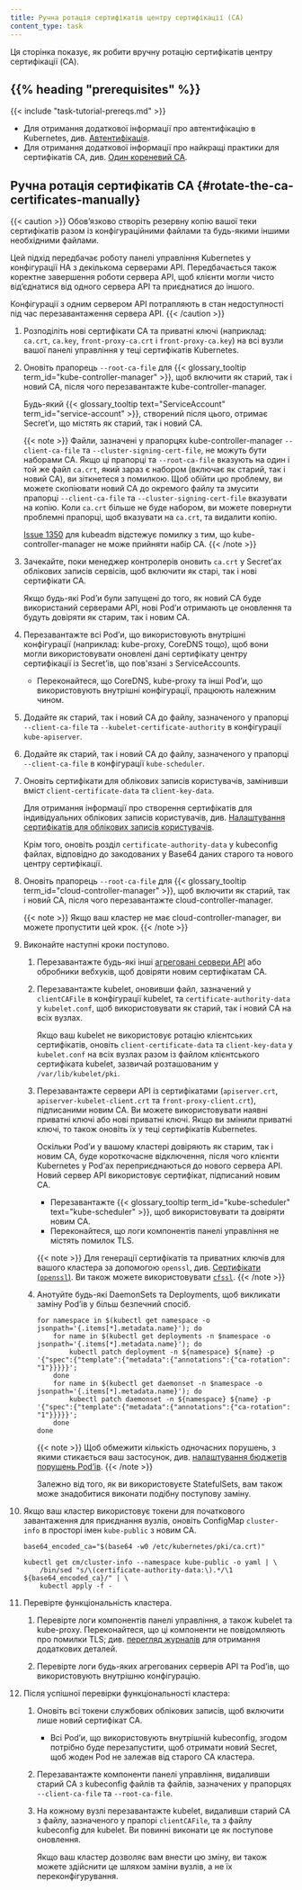 ```yaml
---
title: Ручна ротація сертифікатів центру сертифікації (CA)
content_type: task
---
```


<!-- overview -->

Ця сторінка показує, як робити вручну ротацію сертифікатів центру сертифікації (CA).

## {{% heading "prerequisites" %}}

{{< include "task-tutorial-prereqs.md" >}}

- Для отримання додаткової інформації про автентифікацію в Kubernetes, див.
  [Автентифікація](/docs/reference/access-authn-authz/authentication).
- Для отримання додаткової інформації про найкращі практики для сертифікатів CA, див. [Один кореневий CA](/docs/setup/best-practices/certificates/#single-root-ca).

<!-- steps -->

## Ручна ротація сертифікатів CA {#rotate-the-ca-certificates-manually}

{{< caution >}}
Обовʼязково створіть резервну копію вашої теки сертифікатів разом із конфігураційними файлами та будь-якими іншими необхідними файлами.

Цей підхід передбачає роботу панелі управління Kubernetes у конфігурації HA з декількома серверами API. Передбачається також коректне завершення роботи сервера API, щоб клієнти могли чисто відʼєднатися від одного сервера API та приєднатися до іншого.

Конфігурації з одним сервером API потрапляють в стан недоступності під час перезавантаження сервера API.
{{< /caution >}}

1. Розподіліть нові сертифікати CA та приватні ключі (наприклад: `ca.crt`, `ca.key`, `front-proxy-ca.crt` і `front-proxy-ca.key`) на всі вузли вашої панелі управління у теці сертифікатів Kubernetes.

1. Оновіть прапорець `--root-ca-file` для {{< glossary_tooltip term_id="kube-controller-manager" >}}, щоб включити як старий, так і новий CA, після чого перезавантажте kube-controller-manager.

   Будь-який {{< glossary_tooltip text="ServiceAccount" term_id="service-account" >}}, створений після цього, отримає Secretʼи, що містять як старий, так і новий CA.

   {{< note >}}
   Файли, зазначені у прапорцях kube-controller-manager `--client-ca-file` та `--cluster-signing-cert-file`, не можуть бути наборами CA. Якщо ці прапорці та `--root-ca-file` вказують на один і той же файл `ca.crt`, який зараз є набором (включає як старий, так і новий CA), ви зіткнетеся з помилкою. Щоб обійти цю проблему, ви можете скопіювати новий CA до окремого файлу та змусити прапорці `--client-ca-file` та `--cluster-signing-cert-file` вказувати на копію. Коли `ca.crt` більше не буде набором, ви можете повернути проблемні прапорці, щоб вказувати на `ca.crt`, та видалити копію.

   [Issue 1350](https://github.com/kubernetes/kubeadm/issues/1350) для kubeadm відстежує помилку з тим, що kube-controller-manager не може прийняти набір CA.
   {{< /note >}}

1. Зачекайте, поки менеджер контролерів оновить `ca.crt` у Secretʼах облікових записів сервісів, щоб включити як старі, так і нові сертифікати CA.

    Якщо будь-які Podʼи були запущені до того, як новий CA буде використаний серверами API, нові Podʼи отримають це оновлення та будуть довіряти як старим, так і новим CA.

1. Перезавантажте всі Podʼи, що використовують внутрішні конфігурації (наприклад: kube-proxy, CoreDNS тощо), щоб вони могли використовувати оновлені дані сертифікату центру сертифікації із Secretʼів, що пов'язані з ServiceAccounts.

   - Переконайтеся, що CoreDNS, kube-proxy та інші Podʼи, що використовують внутрішні конфігурації, працюють належним чином.

1. Додайте як старий, так і новий CA до файлу, зазначеного у прапорці `--client-ca-file` та `--kubelet-certificate-authority` в конфігурації `kube-apiserver`.

1. Додайте як старий, так і новий CA до файлу, зазначеного у прапорці `--client-ca-file` в конфігурації `kube-scheduler`.

1. Оновіть сертифікати для облікових записів користувачів, замінивши вміст `client-certificate-data` та `client-key-data`.

   Для отримання інформації про створення сертифікатів для індивідуальних облікових записів користувачів, див. [Налаштування сертифікатів для облікових записів користувачів](/docs/setup/best-practices/certificates/#configure-certificates-for-user-accounts).

   Крім того, оновіть розділ `certificate-authority-data` у kubeconfig файлах, відповідно до закодованих у Base64 даних старого та нового центру сертифікації.

1. Оновіть прапорець `--root-ca-file` для {{< glossary_tooltip term_id="cloud-controller-manager" >}}, щоб включити як старий, так і новий CA, після чого перезавантажте cloud-controller-manager.

   {{< note >}}
   Якщо ваш кластер не має cloud-controller-manager, ви можете пропустити цей крок.
   {{< /note >}}

1. Виконайте наступні кроки поступово.

   1. Перезавантажте будь-які інші [агреговані сервери API](/docs/concepts/extend-kubernetes/api-extension/apiserver-aggregation/) або обробники вебхуків, щоб довіряти новим сертифікатам CA.

   2. Перезавантажте kubelet, оновивши файл, зазначений у `clientCAFile` в конфігурації kubelet, та `certificate-authority-data` у `kubelet.conf`, щоб використовувати як старий, так і новий CA на всіх вузлах.

      Якщо ваш kubelet не використовує ротацію клієнтських сертифікатів, оновіть `client-certificate-data` та `client-key-data` у `kubelet.conf` на всіх вузлах разом із файлом клієнтського сертифіката kubelet, зазвичай розташованим у `/var/lib/kubelet/pki`.

   3. Перезавантажте сервери API із сертифікатами (`apiserver.crt`, `apiserver-kubelet-client.crt` та `front-proxy-client.crt`), підписаними новим CA. Ви можете використовувати наявні приватні ключі або нові приватні ключі. Якщо ви змінили приватні ключі, то також оновіть їх у теці сертифікатів Kubernetes.

      Оскільки Podʼи у вашому кластері довіряють як старим, так і новим CA, буде короткочасне відключення, після чого клієнти Kubernetes у Podʼах переприєднаються до нового сервера API. Новий сервер API використовує сертифікат, підписаний новим CA.

      - Перезавантажте {{< glossary_tooltip term_id="kube-scheduler" text="kube-scheduler" >}}, щоб використовувати та
        довіряти новим CA.
      - Переконайтеся, що логи компонентів панелі управління не містять помилок TLS.

      {{< note >}}
      Для генерації сертифікатів та приватних ключів для вашого кластера за допомогою `openssl`, див. [Сертифікати (`openssl`)](/docs/tasks/administer-cluster/certificates/#openssl). Ви також можете використовувати [`cfssl`](/docs/tasks/administer-cluster/certificates/#cfssl).
      {{< /note >}}

   4. Анотуйте будь-які DaemonSets та Deployments, щоб викликати заміну Podʼів у більш безпечний спосіб.

      ```shell
      for namespace in $(kubectl get namespace -o jsonpath='{.items[*].metadata.name}'); do
          for name in $(kubectl get deployments -n $namespace -o jsonpath='{.items[*].metadata.name}'); do
              kubectl patch deployment -n ${namespace} ${name} -p '{"spec":{"template":{"metadata":{"annotations":{"ca-rotation": "1"}}}}}';
          done
          for name in $(kubectl get daemonset -n $namespace -o jsonpath='{.items[*].metadata.name}'); do
              kubectl patch daemonset -n ${namespace} ${name} -p '{"spec":{"template":{"metadata":{"annotations":{"ca-rotation": "1"}}}}}';
          done
      done
      ```

      {{< note >}}
      Щоб обмежити кількість одночасних порушень, з якими стикається ваш застосунок, див. [налаштування бюджетів порушень Podʼів](/docs/tasks/run-application/configure-pdb/).
      {{< /note >}}

      Залежно від того, як ви використовуєте StatefulSets, вам також може знадобитися виконати подібну поступову заміну.

1. Якщо ваш кластер використовує токени для початкового завантаження для приєднання вузлів, оновіть ConfigMap `cluster-info` в просторі імен `kube-public` з новим CA.

   ```shell
   base64_encoded_ca="$(base64 -w0 /etc/kubernetes/pki/ca.crt)"

   kubectl get cm/cluster-info --namespace kube-public -o yaml | \
       /bin/sed "s/\(certificate-authority-data:\).*/\1 ${base64_encoded_ca}/" | \
       kubectl apply -f -
   ```

1. Перевірте функціональність кластера.

    1. Перевірте логи компонентів панелі управління, а також kubelet та kube-proxy. Переконайтеся, що ці компоненти не повідомляють про помилки TLS; див. [перегляд журналів](/docs/tasks/debug/debug-cluster/#looking-at-logs) для отримання додаткових деталей.

    1. Перевірте логи будь-яких агрегованих серверів API та Podʼів, що використовують внутрішню конфігурацію.

1. Після успішної перевірки функціональності кластера:

   1. Оновіть всі токени службових облікових записів, щоб включити лише новий сертифікат CA.

      - Всі Podʼи, що використовують внутрішній kubeconfig, згодом потрібно буде перезапустити, щоб отримати новий Secret, щоб жоден Pod не залежав від старого CA кластера.

   2. Перезавантажте компоненти панелі управління, видаливши старий CA з kubeconfig файлів та файлів, зазначених у прапорцях `--client-ca-file` та `--root-ca-file`.

   3. На кожному вузлі перезавантажте kubelet, видаливши старий CA з файлу, зазначеного у прапорі `clientCAFile`, та з файлу kubeconfig для kubelet. Ви повинні виконати це як поступове оновлення.

      Якщо ваш кластер дозволяє вам внести цю зміну, ви також можете здійснити це шляхом заміни вузлів, а не їх переконфігурування.
